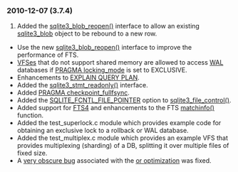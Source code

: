 ### 2010\-12\-07 (3\.7\.4\)

1. Added the [sqlite3\_blob\_reopen()](c3ref/blob_reopen.html) interface to allow an existing
 [sqlite3\_blob](c3ref/blob.html) object to be rebound to a new row.
- Use the new [sqlite3\_blob\_reopen()](c3ref/blob_reopen.html) interface to improve the performance
 of FTS.
- [VFSes](c3ref/vfs.html) that do not support shared memory are allowed
 to access [WAL](wal.html) databases if [PRAGMA locking\_mode](pragma.html#pragma_locking_mode) is set to EXCLUSIVE.
- Enhancements to [EXPLAIN QUERY PLAN](eqp.html).
- Added the [sqlite3\_stmt\_readonly()](c3ref/stmt_readonly.html) interface.
- Added [PRAGMA checkpoint\_fullfsync](pragma.html#pragma_checkpoint_fullfsync).
- Added the [SQLITE\_FCNTL\_FILE\_POINTER](c3ref/c_fcntl_begin_atomic_write.html#sqlitefcntlfilepointer) option
 to [sqlite3\_file\_control()](c3ref/file_control.html).
- Added support for [FTS4](fts3.html#fts4) and enhancements
 to the FTS [matchinfo()](fts3.html#matchinfo) function.
- Added the test\_superlock.c module which provides example
 code for obtaining an exclusive lock to a rollback or WAL database.
- Added the test\_multiplex.c module which provides
 an example VFS that provides multiplexing (sharding)
 of a DB, splitting it over multiple files of fixed size.
- A [very obscure bug](https://www.sqlite.org/src/info/80ba201079)
 associated with the [or optimization](optoverview.html#or_opt) was fixed.




